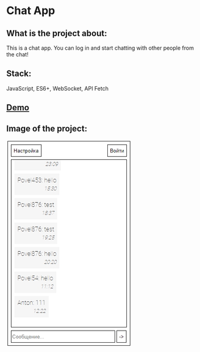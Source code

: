 # Chat App
## What is the project about: 
This is a chat app. You can log in and start chatting with other people from the chat!
## Stack:
JavaScript, ES6+, WebSocket, API Fetch
## [Demo](https://plamyaa.github.io/chat_ts/)
## Image of the project:
![Image of project](./demoScreen.jpg)
